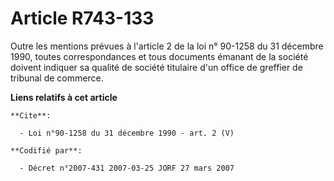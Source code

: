 # Article R743-133

Outre les mentions prévues à l'article 2 de la loi n° 90-1258 du 31 décembre 1990, toutes correspondances et tous documents
émanant de la société doivent indiquer sa qualité de société titulaire d'un office de greffier de tribunal de commerce.

**Liens relatifs à cet article**

	**Cite**:

	  - Loi n°90-1258 du 31 décembre 1990 - art. 2 (V)

	**Codifié par**:

	  - Décret n°2007-431 2007-03-25 JORF 27 mars 2007

